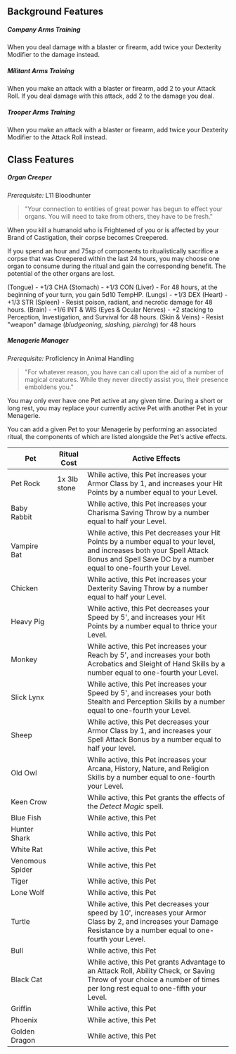 
## Background Features
##### Company Arms Training
When you deal damage with a blaster or firearm, add twice your Dexterity Modifier to the damage instead.

##### Militant Arms Training
When you make an attack with a blaster or firearm, add 2 to your Attack Roll. If you deal damage with this attack, add 2 to the damage you deal.

##### Trooper Arms Training
When you make an attack with a blaster or firearm, add twice your Dexterity Modifier to the Attack Roll instead.

## Class Features
##### Organ Creeper
*Prerequisite:* L11 Bloodhunter
> "Your connection to entities of great power has begun to effect your organs. You will need to take from others, they have to be fresh."

When you kill a humanoid who is Frightened of you or is affected by your Brand of Castigation, their corpse becomes Creepered.

If you spend an hour and 75sp of components to ritualistically sacrifice a corpse that was Creepered within the last 24 hours, you may choose one organ to consume during the ritual and gain the corresponding benefit. The potential of the other organs are lost.

(Tongue) -  +1/3 CHA
(Stomach) - +1/3 CON
(Liver) - For 48 hours, at the beginning of your turn, you gain 5d10 TempHP.
(Lungs) - +1/3 DEX
(Heart) - +1/3 STR
(Spleen) - Resist poison, radiant, and necrotic damage for 48 hours.
(Brain) - +1/6 INT & WIS
(Eyes & Ocular Nerves) - +2 stacking to Perception, Investigation, and Survival for 48 hours.
(Skin & Veins) - Resist "weapon" damage (*bludgeoning, slashing, piercing*) for 48 hours

##### Menagerie Manager
*Prerequisite:* Proficiency in Animal Handling
> "For whatever reason, you have can call upon the aid of a number of magical creatures. While they never directly assist you, their presence emboldens you."

You may only ever have one Pet active at any given time. During a short or long rest, you may replace your currently active Pet with another Pet in your Menagerie.

You can add a given Pet to your Menagerie by performing an associated ritual, the components of which are listed alongside the Pet's active effects.

| Pet             | Ritual Cost  | Active Effects                                                                                                                                                                             |
| --------------- | ------------ | ------------------------------------------------------------------------------------------------------------------------------------------------------------------------------------------ |
| Pet Rock        | 1x 3lb stone | While active, this Pet increases your Armor Class by 1, and increases your Hit Points by a number equal to your Level.                                                                     |
| Baby Rabbit     |              | While active, this Pet increases your Charisma Saving Throw by a number equal to half your Level.                                                                                          |
| Vampire Bat     |              | While active, this Pet decreases your Hit Points by a number equal to your level, and increases both your Spell Attack Bonus and Spell Save DC by a number equal to one-fourth your Level. |
| Chicken         |              | While active, this Pet increases your Dexterity Saving Throw by a number equal to half your Level.                                                                                         |
| Heavy Pig       |              | While active, this Pet decreases your Speed by 5', and increases your Hit Points by a number equal to thrice your Level.                                                                   |
| Monkey          |              | While active, this Pet increases your Reach by 5', and increases your both Acrobatics and Sleight of Hand Skills by a number equal to one-fourth your Level.                               |
| Slick Lynx      |              | While active, this Pet increases your Speed by 5', and increases your both Stealth and Perception Skills by a number equal to one-fourth your Level.                                       |
| Sheep           |              | While active, this Pet decreases your Armor Class by 1, and increases your Spell Attack Bonus by a number equal to half your level.                                                        |
| Old Owl         |              | While active, this Pet increases your Arcana, History, Nature, and Religion Skills by a number equal to one-fourth your Level.                                                             |
| Keen Crow       |              | While active, this Pet grants the effects of the *Detect Magic* spell.                                                                                                                     |
| Blue Fish       |              | While active, this Pet                                                                                                                                                                     |
| Hunter Shark    |              | While active, this Pet                                                                                                                                                                     |
| White Rat       |              | While active, this Pet                                                                                                                                                                     |
| Venomous Spider |              | While active, this Pet                                                                                                                                                                     |
| Tiger           |              | While active, this Pet                                                                                                                                                                     |
| Lone Wolf       |              | While active, this Pet                                                                                                                                                                     |
| Turtle          |              | While active, this Pet decreases your speed by 10', increases your Armor Class by 2, and increases your Damage Resistance by a number equal to one-fourth your Level.                      |
| Bull            |              | While active, this Pet                                                                                                                                                                     |
| Black Cat       |              | While active, this Pet grants Advantage to an Attack Roll, Ability Check, or Saving Throw of your choice a number of times per long rest equal to one-fifth your Level.                    |
| Griffin         |              | While active, this Pet                                                                                                                                                                     |
| Phoenix         |              | While active, this Pet                                                                                                                                                                     |
| Golden Dragon   |              | While active, this Pet                                                                                                                                                                     |

